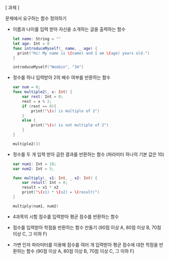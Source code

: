 [ 과제 ]

문제에서 요구하는 함수 정의하기

- 이름과 나이를 입력 받아 자신을 소개하는 글을 출력하는 함수

  ```swift
  let name: String = ""
  let age: Int = 0
  func introduceMyself(_ name, _ age) {
    print("Hi! My name is \(name) and I am \(age) years old.")
  }
  
  introduceMyself("Woobin", "34")
  ```

  

- 정수를 하나 입력받아 2의 배수 여부를 반환하는 함수

  ```swift
  var num = 0;
  func multiple2(_ x: Int) {
      var rest: Int = 0;
      rest = x % 2;
      if (rest == 0){
          print("\(x) is multiple of 2")
      }
      else {
          print("\(x) is not multiple of 2")
      }
  }
  
  multiple2(3)
  ```

  

- 정수를 두 개 입력 받아 곱한 결과를 반환하는 함수 (파라미터 하나의 기본 값은 10)

  ```swift
  var num1: Int = 10;
  var num2: Int = 5;
  
  func multiply(_ x1: Int, _ x2: Int) {
      var result: Int = 0;
      result = x1 * x2
      print("\(x1) * \(x2) = \(result)")
  }
  
  multiply(num1, num2)
  ```

  

- 4과목의 시험 점수를 입력받아 평균 점수를 반환하는 함수

  

- 점수를 입력받아 학점을 반환하는 함수 만들기 (90점 이상 A, 80점 이상 B, 70점 이상 C, 그 이하 F)

- 가변 인자 파라미터를 이용해 점수를 여러 개 입력받아 평균 점수에 대한 학점을 반환하는 함수 (90점 이상 A, 80점 이상 B, 70점 이상 C, 그 이하 F)